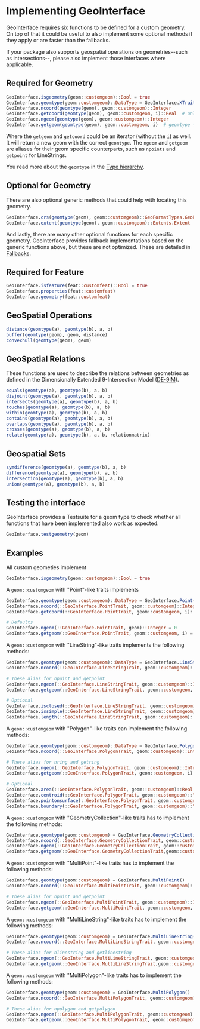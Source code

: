 # Implementing GeoInterface
GeoInterface requires six functions to be defined for a custom geometry. On top of that
it could be useful to also implement some optional methods if they apply or are faster than the fallbacks.

If your package also supports geospatial operations on geometries--such as intersections--, please
also implement those interfaces where applicable.

## Required for Geometry

```julia
GeoInterface.isgeometry(geom::customgeom)::Bool = true
GeoInterface.geomtype(geom::customgeom)::DataType = GeoInterface.XTrait() # <: AbstractGeometryTrait
GeoInterface.ncoord(geomtype(geom), geom::customgeom)::Integer
GeoInterface.getcoord(geomtype(geom), geom::customgeom, i)::Real  # only for PointTraits
GeoInterface.ngeom(geomtype(geom), geom::customgeom)::Integer
GeoInterface.getgeom(geomtype(geom), geom::customgeom, i)  # geomtype -> GeoInterface.Y
```
Where the `getgeom` and `getcoord` could be an iterator (without the `i`) as well. It will return a new geom with the correct `geomtype`. The `ngeom` and `getgeom` are aliases for their geom specific counterparts, such as `npoints` and `getpoint` for LineStrings.

You read more about the `geomtype` in the [Type hierarchy](@ref).

## Optional for Geometry

There are also optional generic methods that could help with locating this geometry.
```julia
GeoInterface.crs(geomtype(geom), geom::customgeom)::GeoFormatTypes.GeoFormat}
GeoInterface.extent(geomtype(geom), geom::customgeom)::Extents.Extent
```

And lastly, there are many other optional functions for each specific geometry. GeoInterface provides fallback implementations based on the generic functions above, but these are not optimized. These are detailed in [Fallbacks](@ref).

## Required for Feature
```julia
GeoInterface.isfeature(feat::customfeat)::Bool = true
GeoInterface.properties(feat::customfeat)
GeoInterface.geometry(feat::customfeat)
```

## GeoSpatial Operations
```julia
distance(geomtype(a), geomtype(b), a, b)
buffer(geomtype(geom), geom, distance)
convexhull(geomtype(geom), geom)
```

## GeoSpatial Relations
These functions are used to describe the relations between geometries as defined in the Dimensionally Extended 9-Intersection Model ([DE-9IM](https://en.wikipedia.org/wiki/DE-9IM)).

```julia
equals(geomtype(a), geomtype(b), a, b)
disjoint(geomtype(a), geomtype(b), a, b)
intersects(geomtype(a), geomtype(b), a, b)
touches(geomtype(a), geomtype(b), a, b)
within(geomtype(a), geomtype(b), a, b)
contains(geomtype(a), geomtype(b), a, b)
overlaps(geomtype(a), geomtype(b), a, b)
crosses(geomtype(a), geomtype(b), a, b)
relate(geomtype(a), geomtype(b), a, b, relationmatrix)
```

## Geospatial Sets
```julia
symdifference(geomtype(a), geomtype(b), a, b)
difference(geomtype(a), geomtype(b), a, b)
intersection(geomtype(a), geomtype(b), a, b)
union(geomtype(a), geomtype(b), a, b)
```

## Testing the interface
GeoInterface provides a Testsuite for a geom type to check whether all functions that have been implemented also work as expected.

```julia
GeoInterface.testgeometry(geom)
```

## Examples

All custom geometies implement
```julia
GeoInterface.isgeometry(geom::customgeom)::Bool = true
```

A `geom::customgeom` with "Point"-like traits implements
```julia
GeoInterface.geomtype(geom::customgeom)::DataType = GeoInterface.Point()
GeoInterface.ncoord(::GeoInterface.PointTrait, geom::customgeom)::Integer
GeoInterface.getcoord(::GeoInterface.PointTrait, geom::customgeom, i)::Real

# Defaults
GeoInterface.ngeom(::GeoInterface.PointTrait, geom)::Integer = 0
GeoInterface.getgeom(::GeoInterface.PointTrait, geom::customgeom, i) = nothing
```

A `geom::customgeom` with "LineString"-like traits implements the following methods:
```julia
GeoInterface.geomtype(geom::customgeom)::DataType = GeoInterface.LineString()
GeoInterface.ncoord(::GeoInterface.LineStringTrait, geom::customgeom)::Integer

# These alias for npoint and getpoint
GeoInterface.ngeom(::GeoInterface.LineStringTrait, geom::customgeom)::Integer
GeoInterface.getgeom(::GeoInterface.LineStringTrait, geom::customgeom, i) # of geomtype Point

# Optional
GeoInterface.isclosed(::GeoInterface.LineStringTrait, geom::customgeom)::Bool
GeoInterface.issimple(::GeoInterface.LineStringTrait, geom::customgeom)::Bool
GeoInterface.length(::GeoInterface.LineStringTrait, geom::customgeom)::Real
```
A `geom::customgeom` with "Polygon"-like traits can implement the following methods:
```julia
GeoInterface.geomtype(geom::customgeom)::DataType = GeoInterface.Polygon()
GeoInterface.ncoord(::GeoInterface.PolygonTrait, geom::customgeom)::Integer

# These alias for nring and getring
GeoInterface.ngeom(::GeoInterface.PolygonTrait, geom::customgeom)::Integer
GeoInterface.getgeom(::GeoInterface.PolygonTrait, geom::customgeom, i)::"LineStringTrait"

# Optional
GeoInterface.area(::GeoInterface.PolygonTrait, geom::customgeom)::Real
GeoInterface.centroid(::GeoInterface.PolygonTrait, geom::customgeom)::"PointTrait"
GeoInterface.pointonsurface(::GeoInterface.PolygonTrait, geom::customgeom)::"PointTrait"
GeoInterface.boundary(::GeoInterface.PolygonTrait, geom::customgeom)::"LineStringTrait"
```

A `geom::customgeom` with "GeometryCollection"-like traits has to implement the following methods:
```julia
GeoInterface.geomtype(geom::customgeom) = GeoInterface.GeometryCollection()
GeoInterface.ncoord(::GeoInterface.GeometryCollectionTrait, geom::customgeom)::Integer
GeoInterface.ngeom(::GeoInterface.GeometryCollectionTrait, geom::customgeom)::Integer
GeoInterface.getgeom(::GeoInterface.GeometryCollectionTrait,geom::customgeomm, i)::"GeometryTrait"
```

A `geom::customgeom` with "MultiPoint"-like traits has to implement the following methods:
```julia
GeoInterface.geomtype(geom::customgeom) = GeoInterface.MultiPoint()
GeoInterface.ncoord(::GeoInterface.MultiPointTrait, geom::customgeom)::Integer

# These alias for npoint and getpoint
GeoInterface.ngeom(::GeoInterface.MultiPointTrait, geom::customgeom)::Integer
GeoInterface.getgeom(::GeoInterface.MultiPointTrait, geom::customgeom, i)::"PointTrait"
```

A `geom::customgeom` with "MultiLineString"-like traits has to implement the following methods:
```julia
GeoInterface.geomtype(geom::customgeom) = GeoInterface.MultiLineString()
GeoInterface.ncoord(::GeoInterface.MultiLineStringTrait, geom::customgeom)::Integer

# These alias for nlinestring and getlinestring
GeoInterface.ngeom(::GeoInterface.MultiLineStringTrait, geom::customgeom)::Integer
GeoInterface.getgeom(::GeoInterface.MultiLineStringTrait,geom::customgeomm, i)::"LineStringTrait"
```

A `geom::customgeom` with "MultiPolygon"-like traits has to implement the following methods:
```julia
GeoInterface.geomtype(geom::customgeom) = GeoInterface.MultiPolygon()
GeoInterface.ncoord(::GeoInterface.MultiPolygonTrait, geom::customgeom)::Integer

# These alias for npolygon and getpolygon
GeoInterface.ngeom(::GeoInterface.MultiPolygonTrait, geom::customgeom)::Integer
GeoInterface.getgeom(::GeoInterface.MultiPolygonTrait, geom::customgeom, i)::"PolygonTrait"
```

